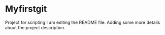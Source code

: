 # Myfirstgit
Project for scripting
I am editing the README file. Adding some more details about the project description.
